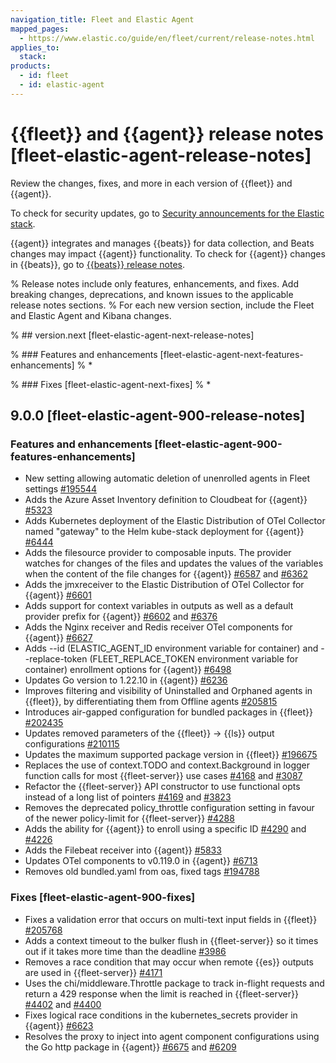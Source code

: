 ```yaml
---
navigation_title: Fleet and Elastic Agent
mapped_pages:
  - https://www.elastic.co/guide/en/fleet/current/release-notes.html
applies_to:
  stack:
products:
  - id: fleet
  - id: elastic-agent
---
```


# {{fleet}} and {{agent}} release notes [fleet-elastic-agent-release-notes]

Review the changes, fixes, and more in each version of {{fleet}} and {{agent}}.

To check for security updates, go to [Security announcements for the Elastic stack](https://discuss.elastic.co/c/announcements/security-announcements/31).

{{agent}} integrates and manages {{beats}} for data collection, and Beats changes may impact {{agent}} functionality. To check for {{agent}} changes in {{beats}}, go to [{{beats}} release notes](beats://release-notes/index.md).

% Release notes include only features, enhancements, and fixes. Add breaking changes, deprecations, and known issues to the applicable release notes sections.
% For each new version section, include the Fleet and Elastic Agent and Kibana changes.

% ## version.next [fleet-elastic-agent-next-release-notes]

% ### Features and enhancements [fleet-elastic-agent-next-features-enhancements]
% *

% ### Fixes [fleet-elastic-agent-next-fixes]
% *


## 9.0.0 [fleet-elastic-agent-900-release-notes]

### Features and enhancements [fleet-elastic-agent-900-features-enhancements]
* New setting allowing automatic deletion of unenrolled agents in Fleet settings [#195544]({{kib-pull}}195544)
* Adds the Azure Asset Inventory definition to Cloudbeat for {{agent}} [#5323]({{agent-pull}}5323)
* Adds Kubernetes deployment of the Elastic Distribution of OTel Collector named "gateway" to the Helm kube-stack deployment for {{agent}} [#6444]({{agent-pull}}6444)
* Adds the filesource provider to composable inputs. The provider watches for changes of the files and updates the values of the variables when the content of the file changes for {{agent}} [#6587]({{agent-pull}}6587) and [#6362]({{agent-issue}}6362)
* Adds the jmxreceiver to the Elastic Distribution of OTel Collector for {{agent}} [#6601]({{agent-pull}}6601)
* Adds support for context variables in outputs as well as a default provider prefix for {{agent}} [#6602]({{agent-pull}}6602) and [#6376]({{agent-issue}}6376)
* Adds the Nginx receiver and Redis receiver OTel components for {{agent}} [#6627]({{agent-pull}}6627)
* Adds --id (ELASTIC_AGENT_ID environment variable for container) and --replace-token (FLEET_REPLACE_TOKEN environment variable for container) enrollment options for {{agent}} [#6498]({{agent-pull}}6498)
* Updates Go version to 1.22.10 in {{agent}} [#6236]({{agent-pull}}6236)
* Improves filtering and visibility of Uninstalled and Orphaned agents in {{fleet}}, by differentiating them from Offline agents [#205815]({{kib-pull}}205815)
* Introduces air-gapped configuration for bundled packages in {{fleet}} [#202435]({{kib-pull}}202435)
* Updates removed parameters of the {{fleet}} -> {{ls}} output configurations [#210115]({{kib-pull}}210115)
* Updates the maximum supported package version in {{fleet}} [#196675]({{kib-pull}}196675)
* Replaces the use of context.TODO and context.Background in logger function calls for most {{fleet-server}} use cases [#4168]({{fleet-server-pull}}4168) and [#3087]({{fleet-server-issue}}3087)
* Refactor the {{fleet-server}} API constructor to use functional opts instead of a long list of pointers [#4169]({{fleet-server-pull}}4169) and [#3823]({{fleet-server-issue}}3823)
* Removes the deprecated policy_throttle configuration setting in favour of the newer policy-limit for {{fleet-server}} [#4288]({{fleet-server-pull}}4288)
* Adds the ability for {{agent}} to enroll using a specific ID [#4290]({{fleet-server-pull}}4290) and [#4226]({{fleet-server-issue}}4226)
* Adds the Filebeat receiver into {{agent}} [#5833]({{agent-pull}}5833)
* Updates OTel components to v0.119.0 in {{agent}} [#6713]({{agent-pull}}6713)
* Removes old bundled.yaml from oas, fixed tags [#194788]({{kib-pull}}194788)

### Fixes [fleet-elastic-agent-900-fixes]
* Fixes a validation error that occurs on multi-text input fields in {{fleet}} [#205768]({{kib-pull}}205768)
* Adds a context timeout to the bulker flush in {{fleet-server}} so it times out if it takes more time than the deadline [#3986]({{fleet-server-pull}}3986)
* Removes a race condition that may occur when remote {{es}} outputs are used in {{fleet-server}} [#4171]({{fleet-server-pull}}4171)
* Uses the chi/middleware.Throttle package to track in-flight requests and return a 429 response when the limit is reached in {{fleet-server}} [#4402]({{fleet-server-pull}}4402) and [#4400]({{fleet-server-issue}}4400)
* Fixes logical race conditions in the kubernetes_secrets provider in {{agent}} [#6623]({{agent-pull}}6623)
* Resolves the proxy to inject into agent component configurations using the Go http package in {{agent}} [#6675]({{agent-pull}}6675) and [#6209]({{agent-issue}}6209)




